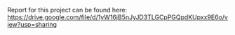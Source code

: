 Report for this project can be found here: https://drive.google.com/file/d/1yW16jB5nJyJD3TLGCpPGQpdKUpxx9E6o/view?usp=sharing
